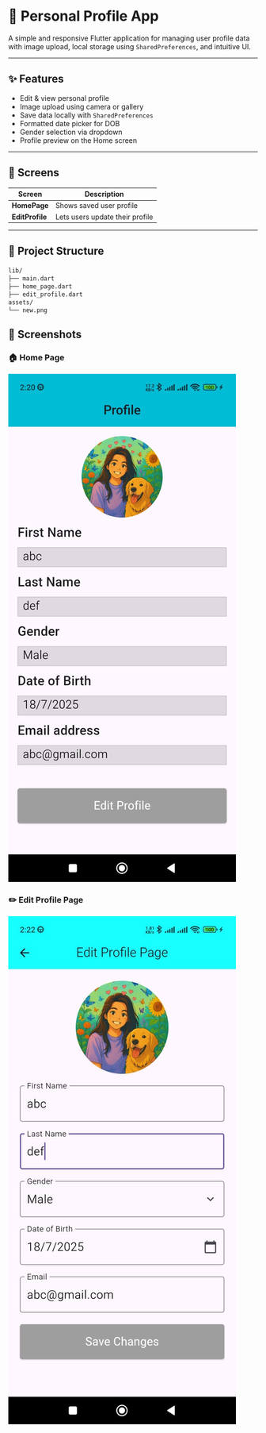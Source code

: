 # 👤 Personal Profile App

A simple and responsive Flutter application for managing user profile data with image upload, local storage using `SharedPreferences`, and intuitive UI.

---

## ✨ Features

- Edit & view personal profile
- Image upload using camera or gallery
- Save data locally with `SharedPreferences`
- Formatted date picker for DOB
- Gender selection via dropdown
- Profile preview on the Home screen

---

## 📱 Screens

| Screen         | Description                       |
|----------------|-----------------------------------|
| **HomePage**   | Shows saved user profile          |
| **EditProfile**| Lets users update their profile   |

---

## 📂 Project Structure

```
lib/
├── main.dart
├── home_page.dart
├── edit_profile.dart
assets/
└── new.png
```

## 📸 Screenshots

### 🏠 Home Page
![Home](assets/screenshots/home.jpg)

### ✏️ Edit Profile Page
![Edit Profile](assets/screenshots/edit_profile.jpg)
